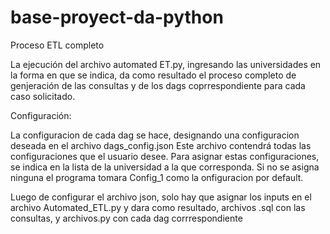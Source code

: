 # base-proyect-da-python

Proceso ETL completo

La ejecución del archivo automated ET.py, ingresando las universidades en la forma en que se indica, 
da como resultado el proceso completo de genjeración de las consultas y de los dags coprrespondiente para cada caso solicitado.

Configuración:

La configuracion de cada dag se hace, designando una configuracion deseada en el archivo dags_config.json
Este archivo contendrá todas las configuraciones que el usuario desee. Para asignar estas configuraciones, se indica en la lista de la universidad  a la que corresponda. Si no se asigna ninguna
el programa tomara Config_1 como la onfiguracion por default.

Luego de configurar el archivo json, solo hay que asignar los inputs en el archivo Automated_ETL.py
y dara como resultado, archivos .sql con las consultas, y archivos.py con cada dag corrrespondiente